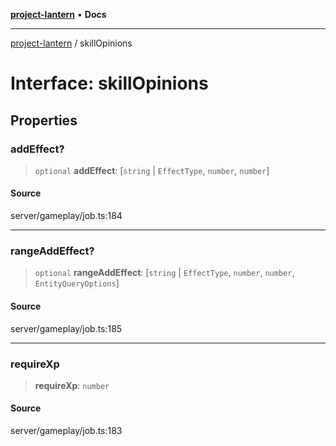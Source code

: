 [**project-lantern**](../README.md) • **Docs**

***

[project-lantern](../globals.md) / skillOpinions

# Interface: skillOpinions

## Properties

### addEffect?

> `optional` **addEffect**: [`string` \| `EffectType`, `number`, `number`]

#### Source

server/gameplay/job.ts:184

***

### rangeAddEffect?

> `optional` **rangeAddEffect**: [`string` \| `EffectType`, `number`, `number`, `EntityQueryOptions`]

#### Source

server/gameplay/job.ts:185

***

### requireXp

> **requireXp**: `number`

#### Source

server/gameplay/job.ts:183
